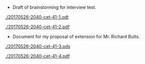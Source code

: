 * Draft of brainstorming for interview test.

[./20170526-2040-cet-41-1.odt](./20170526-2040-cet-41-1.odt)

[./20170526-2040-cet-41-2.pdf](./20170526-2040-cet-41-2.pdf)

* Document for my proposal of extension for Mr. Richard Bults.

[./20170526-2040-cet-41-3.ods](./20170526-2040-cet-41-3.ods)

[./20170526-2040-cet-41-4.pdf](./20170526-2040-cet-41-4.pdf)